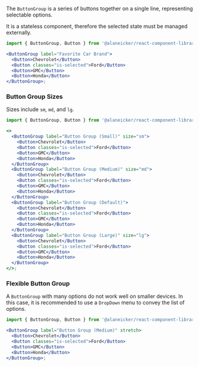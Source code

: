 The `ButtonGroup` is a series of buttons together on a single line, representing selectable options.

It is a stateless component, therefore the selected state must be managed externally.

```jsx
import { ButtonGroup, Button } from '@alaneicker/react-component-library';

<ButtonGroup label="Favorite Car Brand">
  <Button>Chevrolet</Button>
  <Button classes="is-selected">Ford</Button>
  <Button>GMC</Button>
  <Button>Honda</Button>
</ButtonGroup>;
```

### Button Group Sizes

Sizes include `sm`, `md`, and `lg`.

```jsx
import { ButtonGroup, Button } from '@alaneicker/react-component-library';

<>
  <ButtonGroup label="Button Group (Small)" size="sm">
    <Button>Chevrolet</Button>
    <Button classes="is-selected">Ford</Button>
    <Button>GMC</Button>
    <Button>Honda</Button>
  </ButtonGroup>
  <ButtonGroup label="Button Group (Medium)" size="md">
    <Button>Chevrolet</Button>
    <Button classes="is-selected">Ford</Button>
    <Button>GMC</Button>
    <Button>Honda</Button>
  </ButtonGroup>
  <ButtonGroup label="Button Group (Default)">
    <Button>Chevrolet</Button>
    <Button classes="is-selected">Ford</Button>
    <Button>GMC</Button>
    <Button>Honda</Button>
  </ButtonGroup>
  <ButtonGroup label="Button Group (Large)" size="lg">
    <Button>Chevrolet</Button>
    <Button classes="is-selected">Ford</Button>
    <Button>GMC</Button>
    <Button>Honda</Button>
  </ButtonGroup>
</>;
```

### Flexible Button Group

A `ButtonGroup` with many options do not work well on smaller devices. In this case, it is recommended to use a `DropDown` menu to convey the list of options.

```jsx
import { ButtonGroup, Button } from '@alaneicker/react-component-library';

<ButtonGroup label="Button Group (Medium)" stretch>
  <Button>Chevrolet</Button>
  <Button classes="is-selected">Ford</Button>
  <Button>GMC</Button>
  <Button>Honda</Button>
</ButtonGroup>;
```
